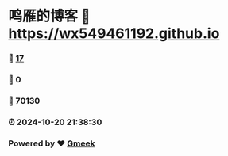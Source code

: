 # 鸣雁的博客 :link: https://wx549461192.github.io 
### :page_facing_up: [17](https://wx549461192.github.io/tag.html) 
### :speech_balloon: 0 
### :hibiscus: 70130 
### :alarm_clock: 2024-10-20 21:38:30 
### Powered by :heart: [Gmeek](https://github.com/Meekdai/Gmeek)
